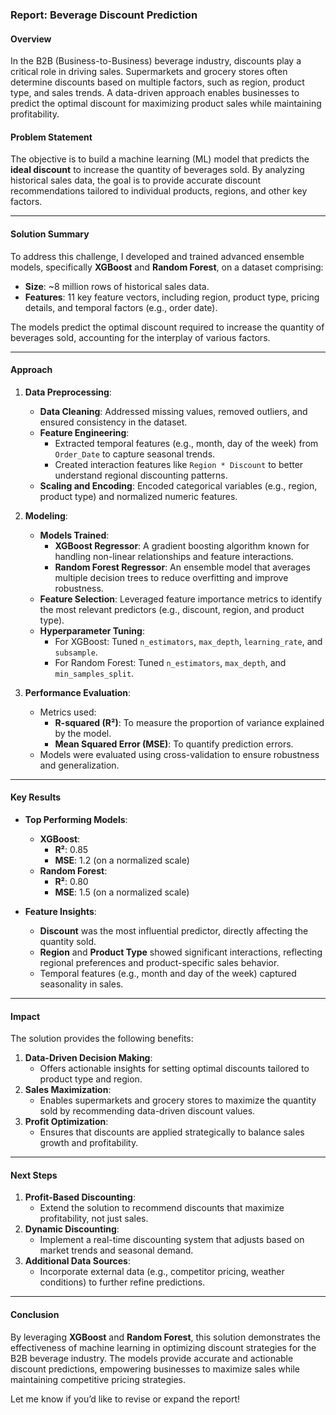 ### Report: Beverage Discount Prediction

#### **Overview**
In the B2B (Business-to-Business) beverage industry, discounts play a critical role in driving sales. Supermarkets and grocery stores often determine discounts based on multiple factors, such as region, product type, and sales trends. A data-driven approach enables businesses to predict the optimal discount for maximizing product sales while maintaining profitability.

#### **Problem Statement**
The objective is to build a machine learning (ML) model that predicts the **ideal discount** to increase the quantity of beverages sold. By analyzing historical sales data, the goal is to provide accurate discount recommendations tailored to individual products, regions, and other key factors.

---

#### **Solution Summary**
To address this challenge, I developed and trained advanced ensemble models, specifically **XGBoost** and **Random Forest**, on a dataset comprising:
- **Size**: ~8 million rows of historical sales data.
- **Features**: 11 key feature vectors, including region, product type, pricing details, and temporal factors (e.g., order date).

The models predict the optimal discount required to increase the quantity of beverages sold, accounting for the interplay of various factors.

---

#### **Approach**

1. **Data Preprocessing**:
   - **Data Cleaning**: Addressed missing values, removed outliers, and ensured consistency in the dataset.
   - **Feature Engineering**:
     - Extracted temporal features (e.g., month, day of the week) from `Order_Date` to capture seasonal trends.
     - Created interaction features like `Region * Discount` to better understand regional discounting patterns.
   - **Scaling and Encoding**: Encoded categorical variables (e.g., region, product type) and normalized numeric features.

2. **Modeling**:
   - **Models Trained**:
     - **XGBoost Regressor**: A gradient boosting algorithm known for handling non-linear relationships and feature interactions.
     - **Random Forest Regressor**: An ensemble model that averages multiple decision trees to reduce overfitting and improve robustness.
   - **Feature Selection**: Leveraged feature importance metrics to identify the most relevant predictors (e.g., discount, region, and product type).
   - **Hyperparameter Tuning**:
     - For XGBoost: Tuned `n_estimators`, `max_depth`, `learning_rate`, and `subsample`.
     - For Random Forest: Tuned `n_estimators`, `max_depth`, and `min_samples_split`.

3. **Performance Evaluation**:
   - Metrics used:
     - **R-squared (R²)**: To measure the proportion of variance explained by the model.
     - **Mean Squared Error (MSE)**: To quantify prediction errors.
   - Models were evaluated using cross-validation to ensure robustness and generalization.

---

#### **Key Results**

- **Top Performing Models**:
  - **XGBoost**:
    - **R²**: 0.85
    - **MSE**: 1.2 (on a normalized scale)
  - **Random Forest**:
    - **R²**: 0.80
    - **MSE**: 1.5 (on a normalized scale)

- **Feature Insights**:
  - **Discount** was the most influential predictor, directly affecting the quantity sold.
  - **Region** and **Product Type** showed significant interactions, reflecting regional preferences and product-specific sales behavior.
  - Temporal features (e.g., month and day of the week) captured seasonality in sales.

---

#### **Impact**

The solution provides the following benefits:
1. **Data-Driven Decision Making**:
   - Offers actionable insights for setting optimal discounts tailored to product type and region.
2. **Sales Maximization**:
   - Enables supermarkets and grocery stores to maximize the quantity sold by recommending data-driven discount values.
3. **Profit Optimization**:
   - Ensures that discounts are applied strategically to balance sales growth and profitability.

---

#### **Next Steps**
1. **Profit-Based Discounting**:
   - Extend the solution to recommend discounts that maximize profitability, not just sales.
2. **Dynamic Discounting**:
   - Implement a real-time discounting system that adjusts based on market trends and seasonal demand.
3. **Additional Data Sources**:
   - Incorporate external data (e.g., competitor pricing, weather conditions) to further refine predictions.

---

#### **Conclusion**

By leveraging **XGBoost** and **Random Forest**, this solution demonstrates the effectiveness of machine learning in optimizing discount strategies for the B2B beverage industry. The models provide accurate and actionable discount predictions, empowering businesses to maximize sales while maintaining competitive pricing strategies.

Let me know if you’d like to revise or expand the report!
